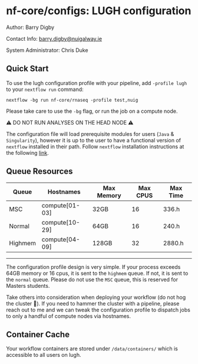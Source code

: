 # nf-core/configs: LUGH configuration

Author: Barry Digby

Contact Info: barry.digby@nuigalway.ie

System Administrator: Chris Duke

## Quick Start

To use the lugh configuration profile with your pipeline, add `-profile lugh` to your `nextflow run` command:

```console
nextflow -bg run nf-core/rnaseq -profile test,nuig
```

Please take care to use the `-bg` flag, or run the job on a compute node.

:warning: DO NOT RUN ANALYSES ON THE HEAD NODE :warning:

The configuration file will load prerequisite modules for users (`Java` & `Singularity`), however it is up to the user to have a functional version of `nextflow` installed in their path. Follow `nextflow` installation instructions at the following [link](https://www.nextflow.io/docs/latest/getstarted.html#installation).

## Queue Resources

| Queue   | Hostnames      | Max Memory | Max CPUS | Max Time |
|---------|----------------|------------|----------|----------|
| MSC     | compute[01-03] | 32GB       | 16       | 336.h    |
| Normal  | compute[10-29] | 64GB       | 16       | 240.h    |
| Highmem | compute[04-09] | 128GB      | 32       | 2880.h   |

***

The configuration profile design is very simple. If your process exceeds 64GB memory or 16 cpus, it is sent to the `highmem` queue. If not, it is sent to the `normal` queue. Please do not use the `MSC` queue, this is reserved for Masters students.

Take others into consideration when deploying your workflow (do not hog the cluster :pig:). If you need to hammer the cluster with a pipeline, please reach out to me and we can tweak the configuration profile to dispatch jobs to only a handful of compute nodes via hostnames.

## Container Cache

Your workflow containers are stored under `/data/containers/` which is accessible to all users on lugh.
